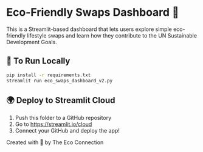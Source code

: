 
# Eco-Friendly Swaps Dashboard 🌿

This is a Streamlit-based dashboard that lets users explore simple eco-friendly lifestyle swaps and learn how they contribute to the UN Sustainable Development Goals.

## 🚀 To Run Locally

```bash
pip install -r requirements.txt
streamlit run eco_swaps_dashboard_v2.py
```

## 🌍 Deploy to Streamlit Cloud

1. Push this folder to a GitHub repository
2. Go to https://streamlit.io/cloud
3. Connect your GitHub and deploy the app!

Created with 💚 by The Eco Connection
